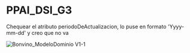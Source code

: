 # PPAI_DSI_G3

Chequear el atributo periodoDeActualizacion, lo puse en formato 'Yyyy-mm-dd' y creo que no va


![Bonvino_ModeloDominio V1-1](https://github.com/maw506/PPAI_DSI_G3/assets/77630463/125e1fcf-0179-4867-90b4-67633e73910e)
